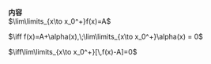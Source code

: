 **内容**  
$\lim\limits_{x\to x_0^+}f(x)=A$  
  
$\iff f(x)=A+\alpha(x),\;\lim\limits_{x\to x_0^+}\alpha(x) = 0$  
  
$\iff\lim\limits_{x\to x_0^+}[\,f(x)-A]=0$  
